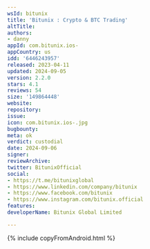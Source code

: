 ```yaml
---
wsId: bitunix
title: 'Bitunix : Crypto & BTC Trading'
altTitle: 
authors:
- danny
appId: com.bitunix.ios-
appCountry: us
idd: '6446243957'
released: 2023-04-11
updated: 2024-09-05
version: 2.2.0
stars: 4.1
reviews: 54
size: '149864448'
website: 
repository: 
issue: 
icon: com.bitunix.ios-.jpg
bugbounty: 
meta: ok
verdict: custodial
date: 2024-09-06
signer: 
reviewArchive: 
twitter: BitunixOfficial
social:
- https://t.me/bitunixglobal
- https://www.linkedin.com/company/bitunix
- https://www.facebook.com/bitunix
- https://www.instagram.com/bitunix.official
features: 
developerName: Bitunix Global Limited

---
```


{% include copyFromAndroid.html %}